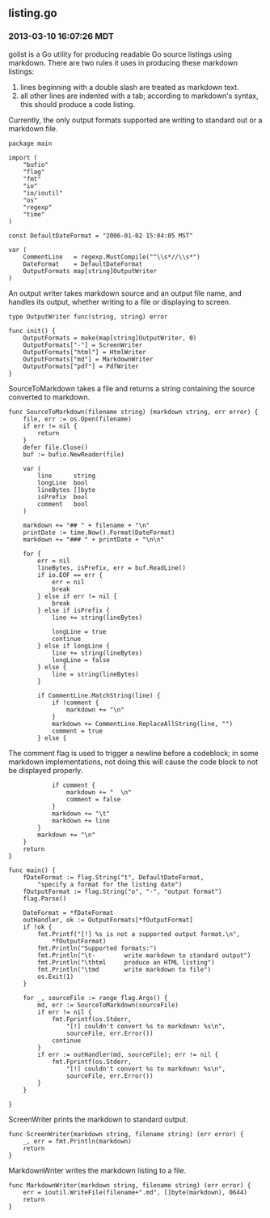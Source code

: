 ## listing.go
### 2013-03-10 16:07:26 MDT


golist is a Go utility for producing readable Go source listings
using markdown. There are two rules it uses in producing these
markdown listings:

1. lines beginning with a double slash are treated as markdown text.
2. all other lines are indented with a tab; according to markdown's
syntax, this should produce a code listing.

Currently, the only output formats supported are writing to standard out
or a markdown file.
  
	package main
	
	import (
		"bufio"
		"flag"
		"fmt"
		"io"
		"io/ioutil"
		"os"
		"regexp"
		"time"
	)
	
	const DefaultDateFormat = "2006-01-02 15:04:05 MST"
	
	var (
		CommentLine   = regexp.MustCompile("^\\s*//\\s*")
		DateFormat    = DefaultDateFormat
		OutputFormats map[string]OutputWriter
	)
	

An output writer takes markdown source and an output file name, and
handles its output, whether writing to a file or displaying to screen.
  
	type OutputWriter func(string, string) error
	
	func init() {
		OutputFormats = make(map[string]OutputWriter, 0)
		OutputFormats["-"] = ScreenWriter
		OutputFormats["html"] = HtmlWriter
		OutputFormats["md"] = MarkdownWriter
		OutputFormats["pdf"] = PdfWriter
	}
	

SourceToMarkdown takes a file and returns a string containing the
source converted to markdown.
  
	func SourceToMarkdown(filename string) (markdown string, err error) {
		file, err := os.Open(filename)
		if err != nil {
			return
		}
		defer file.Close()
		buf := bufio.NewReader(file)
	
		var (
			line      string
			longLine  bool
			lineBytes []byte
			isPrefix  bool
			comment   bool
		)
	
		markdown += "## " + filename + "\n"
		printDate := time.Now().Format(DateFormat)
		markdown += "### " + printDate + "\n\n"
	
		for {
			err = nil
			lineBytes, isPrefix, err = buf.ReadLine()
			if io.EOF == err {
				err = nil
				break
			} else if err != nil {
				break
			} else if isPrefix {
				line += string(lineBytes)
	
				longLine = true
				continue
			} else if longLine {
				line += string(lineBytes)
				longLine = false
			} else {
				line = string(lineBytes)
			}
	
			if CommentLine.MatchString(line) {
				if !comment {
					markdown += "\n"
				}
				markdown += CommentLine.ReplaceAllString(line, "")
				comment = true
			} else {

The comment flag is used to trigger a newline
before a codeblock; in some markdown
implementations, not doing this will cause the code
block to not be displayed properly.
  
				if comment {
					markdown += "  \n"
					comment = false
				}
				markdown += "\t"
				markdown += line
			}
			markdown += "\n"
		}
		return
	}
	
	func main() {
		fDateFormat := flag.String("t", DefaultDateFormat,
			"specify a format for the listing date")
		fOutputFormat := flag.String("o", "-", "output format")
		flag.Parse()
	
		DateFormat = *fDateFormat
		outHandler, ok := OutputFormats[*fOutputFormat]
		if !ok {
			fmt.Printf("[!] %s is not a supported output format.\n",
				*fOutputFormat)
			fmt.Println("Supported formats:")
			fmt.Println("\t-        write markdown to standard output")
			fmt.Println("\thtml     produce an HTML listing")
			fmt.Println("\tmd       write markdown to file")
			os.Exit(1)
		}
	
		for _, sourceFile := range flag.Args() {
			md, err := SourceToMarkdown(sourceFile)
			if err != nil {
				fmt.Fprintf(os.Stderr,
					"[!] couldn't convert %s to markdown: %s\n",
					sourceFile, err.Error())
				continue
			}
			if err := outHandler(md, sourceFile); err != nil {
				fmt.Fprintf(os.Stderr,
					"[!] couldn't convert %s to markdown: %s\n",
					sourceFile, err.Error())
			}
		}
	
	}
	

ScreenWriter prints the markdown to standard output.
  
	func ScreenWriter(markdown string, filename string) (err error) {
		_, err = fmt.Println(markdown)
		return
	}
	

MarkdownWriter writes the markdown listing to a file.
  
	func MarkdownWriter(markdown string, filename string) (err error) {
		err = ioutil.WriteFile(filename+".md", []byte(markdown), 0644)
		return
	}
